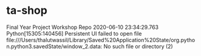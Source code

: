 # ta-shop
Final Year Project Workshop Repo
2020-06-10 23:34:29.763 Python[15305:140456] Persistent UI failed to open file file:///Users/thalutwassil/Library/Saved%20Application%20State/org.python.python3.savedState/window_2.data: No such file or directory (2)
